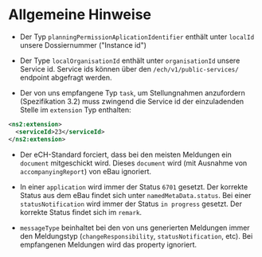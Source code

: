 # Allgemeine Hinweise

- Der Typ `planningPermissionAplicationIdentifier` enthält unter `localId` unsere Dossiernummer ("Instance id")

- Der Type `localOrganisationId` enthält unter `organisationId` unsere Service id. Service ids können über den `/ech/v1/public-services/` endpoint abgefragt werden.

- Der von uns empfangene Typ `task`, um Stellungnahmen anzufordern (Spezifikation 3.2) muss zwingend die Service id der einzuladenden Stelle im `extension` Typ enthalten:

```xml
<ns2:extension>
  <serviceId>23</serviceId>
</ns2:extension>
```

- Der eCH-Standard forciert, dass bei den meisten Meldungen ein `document` mitgeschickt wird. Dieses `document` wird (mit Ausnahme von `accompanyingReport`) von eBau ignoriert.

- In einer `application` wird immer der Status `6701` gesetzt. Der korrekte Status aus dem eBau findet sich unter `namedMetaData.status`. Bei einer `statusNotification` wird immer der Status `in progress` gesetzt. Der korrekte Status findet sich im `remark`.

- `messageType` beinhaltet bei den von uns generierten Meldungen immer den Meldungstyp (`changeResponsibility`, `statusNotification`, etc). Bei empfangenen Meldungen wird das property ignoriert.

